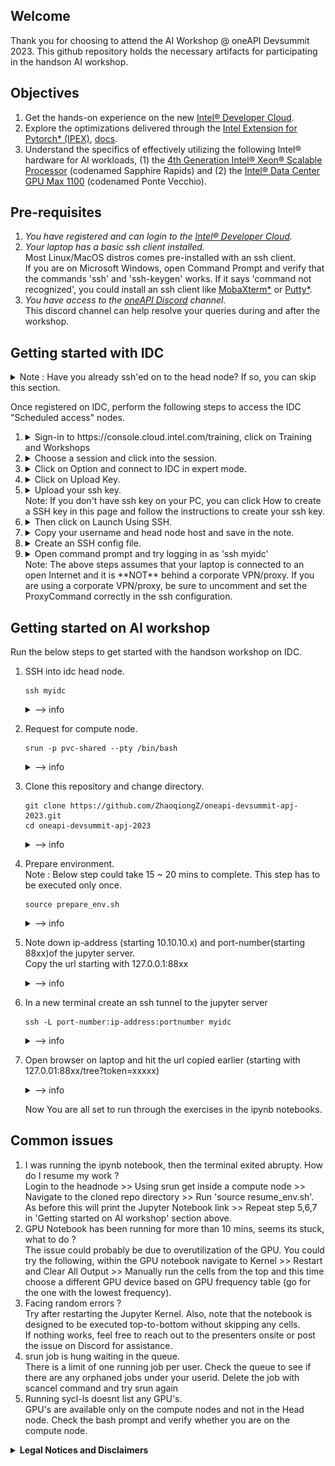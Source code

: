 
## Welcome
Thank you for choosing to attend the AI Workshop @ oneAPI Devsummit 2023. This github repository holds the necessary artifacts for participating in the handson AI workshop. 

## Objectives
1. Get the hands-on experience on the new [Intel® Developer Cloud](https://console.cloud.intel.com/training).
2. Explore the optimizations delivered through the [Intel Extension for Pytorch* (IPEX)](https://github.com/intel/intel-extension-for-pytorch), [docs](https://intel.github.io/intel-extension-for-pytorch/cpu/latest/).
3. Understand the specifics of effectively utilizing the following Intel® hardware for AI workloads, (1) the [4th Generation Intel® Xeon® Scalable Processor](https://ark.intel.com/content/www/us/en/ark/products/231746/intel-xeon-platinum-8480-processor-105m-cache-2-00-ghz.html) (codenamed Sapphire Rapids) and (2) the [Intel® Data Center GPU Max 1100](https://www.intel.com/content/www/us/en/products/sku/232876/intel-data-center-gpu-max-1100/specifications.html) (codenamed Ponte Vecchio).

## Pre-requisites
1. *You have registered and can login to the [Intel® Developer Cloud](https://console.cloud.intel.com/training).* <br>
2. *Your laptop has a basic ssh client installed.*<br>
Most Linux/MacOS distros comes pre-installed with an ssh client.<br> If you are on Microsoft Windows, open Command Prompt and verify that the commands 'ssh' and 'ssh-keygen' works. If it says 'command not recognized', you could install an ssh client like [MobaXterm*](https://mobaxterm.mobatek.net/download.html) or [Putty*](https://www.putty.org/).
3.  *You have access to the [oneAPI Discord](https://discord.gg/ycwqTP6) channel.*<br> This discord channel can help resolve your queries during and after the workshop.

## Getting started with IDC 
<details><summary>Note : Have you already ssh'ed on to the head node? If so, you can skip this section.</summary> <img width="578" alt="image" src="https://github.com/vishnumadhu365/oneapi-devsummit-sea-2023/assets/33803027/2af832b8-f7c8-4883-8333-f0b401258e8f"></details>

Once registered on IDC, perform the following steps to access the IDC "Scheduled access" nodes. <br>
1. <details><summary>Sign-in to https://console.cloud.intel.com/training, click on Training and Workshops</summary> <img width="847" alt="image" src="https://github.com/ZhaoqiongZ/oneapi-devsummit-apj-2023/raw/main/assets/login.jpg"></details>

2. <details><summary>Choose a session and click into the session.</summary> <img width="847" alt="image" src="https://github.com/ZhaoqiongZ/oneapi-devsummit-apj-2023/raw/main/assets/choose_session.jpg"></details>

3. <details><summary>Click on Option and connect to IDC in expert mode.</summary> <img width="847" alt="image" src="https://github.com/ZhaoqiongZ/oneapi-devsummit-apj-2023/raw/main/assets/choose_options.jpg"></details>

4. <details><summary>Click on Upload Key.</summary> <img width="847" alt="image" src="https://github.com/ZhaoqiongZ/oneapi-devsummit-apj-2023/raw/main/assets/click_uploadkey.png"></details>

5. <details><summary>Upload your ssh key.</summary> <img width="847" alt="image" src="https://github.com/ZhaoqiongZ/oneapi-devsummit-apj-2023/raw/main/assets/upload_key.jpg"></details>
   Note: If you don't have ssh key on your PC, you can click How to create a SSH key in this page and follow the instructions to create your ssh key.

6. <details><summary>Then click on Launch Using SSH.</summary> <img width="847" alt="image" src="https://github.com/ZhaoqiongZ/oneapi-devsummit-apj-2023/raw/main/assets/launch_ssh.jpg"></details>

7. <details><summary>Copy your username and head node host and save in the note.</summary> <img width="847" alt="image" src="https://github.com/ZhaoqiongZ/oneapi-devsummit-apj-2023/raw/main/assets/ssh_connection.jpg"></details>

8. <details><summary>Create an SSH config file.</summary>
   Create a file named 'config' at the path $HOME/.ssh/config. Copy the below contents and change username.

   ```
   Host myidc #←YOU CAN CALL IT ANYTHING
   Hostname idcbetabatch.eglb.intel.com
   User uXXXXXX #← Request "scheduled access" at https://scheduler.cloud.intel.com/#/systems" to get your user identifier.
   IdentityFile ~/.ssh/id_rsa
   #ProxyCommand /usr/bin/nc -x YourProxy:XXXX %h %p # Uncomment if necessary
   ServerAliveInterval 60
   ServerAliveCountMax 10
   StrictHostKeyChecking no # Frequent changes in the setup are taking place now, this will help reduce the known hosts errors.
   UserKnownHostsFile=/dev/null
   ```

9. <details><summary>Open command prompt and try logging in as 'ssh myidc'</summary><img width="401" alt="image" src="https://github.com/vishnumadhu365/oneapi-devsummit-sea-2023/assets/33803027/8cc7026e-bc83-4a3e-8c1e-32bd0939f24c"></details>
   Note: The above steps assumes that your laptop is connected to an open Internet and it is **NOT** behind a corporate VPN/proxy. 
   If you are using a corporate VPN/proxy, be sure to uncomment and set the ProxyCommand correctly in the ssh configuration.

## Getting started on AI workshop 
Run the below steps to get started with the handson workshop on IDC. <br>
1. SSH into idc head node. <br>
   ```
   ssh myidc
   ```
   <details><summary>--> info</summary><img width="696" alt="image" src="https://github.com/vishnumadhu365/oneapi-devsummit-sea-2023/assets/33803027/d8c5022f-b738-44e1-b3f9-8f1fcfc6bcdc"></details>
2. Request for compute node. <br>
   ```
   srun -p pvc-shared --pty /bin/bash
   ```
   <details><summary>--> info</summary><img width="440" alt="image" src="https://github.com/vishnumadhu365/oneapi-devsummit-sea-2023/assets/33803027/6b5bccad-b86e-4177-93f3-dabba7cdf0f9"></details>
3. Clone this repository and change directory. <br>
   ```
   git clone https://github.com/ZhaoqiongZ/oneapi-devsummit-apj-2023.git
   cd oneapi-devsummit-apj-2023
   ```
   <details><summary>--> info</summary><img width="644" alt="image" src="https://github.com/vishnumadhu365/oneapi-devsummit-sea-2023/assets/33803027/509eef84-3e7e-4902-93eb-f5ce946279db"></details>
4. Prepare environment.<br>
Note : Below step could take 15 ~ 20 mins to complete. This step has to be executed only once.
   ```
   source prepare_env.sh
   ```
   <details><summary>--> info</summary>If everything goes well, you should see the jupyter logs as in below image. You should see 2 links as marked in the red box<img width="689" alt="image" src="https://github.com/vishnumadhu365/oneapi-devsummit-sea-2023/assets/33803027/f90db395-9bd9-43e6-9535-19519421efc0"></details>
5. Note down ip-address (starting 10.10.10.x) and port-number(starting 88xx)of the jupyter server.<br> Copy the url starting with 127.0.0.1:88xx <br>
   <details><summary>--> info</summary>Note down the following (1) ipaddress starting 10.10.10.x (2) port number starting 88xx (3) copy to a notepad the link starting 127.0.0.1:88xx/tree?token=........<img width="740" alt="image" src="https://github.com/vishnumadhu365/oneapi-devsummit-sea-2023/assets/33803027/cdf5994a-18ee-47d9-9a54-dbb0c7851840"></details>
6. In a new terminal create an ssh tunnel to the jupyter server<br>
    ```
   ssh -L port-number:ip-address:portnumber myidc
   ```
    <details><summary>--> info</summary>sample ssh command --> ssh -L 88xx:10.0.0.x:88xx myidc <br> include the ip-address and port number from step:5<br><img width="500" alt="image" src="https://github.com/vishnumadhu365/oneapi-devsummit-sea-2023/assets/33803027/23a39c65-353b-4061-b42d-6fdf45bf9eb2"></details>
7. Open browser on laptop and hit the url copied earlier (starting with 127.0.01:88xx/tree?token=xxxxx)
   <details><summary>--> info</summary>The browser would open a Jupyter workspace with the ipynb notebook files<br><img width="639" alt="image" src="https://github.com/vishnumadhu365/oneapi-devsummit-sea-2023/assets/33803027/6a4ea3b1-4ba1-45b1-8afe-443a77c2257d"></details>

   Now You are all set to run through the exercises in the ipynb notebooks.



## Common issues 
1. I was running the ipynb notebook, then the terminal exited abrupty. How do I resume my work ?<br>
Login to the headnode >> Using srun get inside a compute node >> Navigate to the cloned repo directory >> Run 'source resume_env.sh'. As before this will print the Jupyter Notebook link >> Repeat step 5,6,7 in 'Getting started on AI workshop' section above.<br>
2. GPU Notebook has been running for more than 10 mins, seems its stuck, what to do ?<br>
The issue could probably be due to overutilization of the GPU. You could try the following, within the GPU notebook navigate to Kernel >> Restart and Clear All Output >> Manually run the cells from the top and this time choose a different GPU device based on GPU frequency table (go for the one with the lowest frequency).
3. Facing random errors ?<br>
Try after restarting the Jupyter Kernel. Also, note that the notebook is designed to be executed top-to-bottom without skipping any cells. <br>If nothing works, feel free to reach out to the presenters onsite or post the issue on Discord for assistance.
4. srun job is hung waiting in the queue.<br>
There is a limit of one running job per user. Check the queue to see if there are any orphaned jobs under your userid. Delete the job with scancel command and try srun again
5. Running sycl-ls doesnt list any GPU's. <br>
GPU's are available only on the compute nodes and not in the Head node. Check the bash prompt and verify whether you are on the compute node.



<details>
<summary><b> Legal Notices and Disclaimers</b></summary>
Intel technologies’ features and benefits depend on system configuration and may require enabled hardware, software or service activation. Performance varies depending on system configuration. No computer system can be absolutely secure. Check with your system manufacturer or retailer or learn more at www.intel.com.<br>
Cost reduction scenarios described including recommendations are intended as examples of how a given Intel-based product, in the specified circumstances and configurations, may affect future costs and provide cost savings. Circumstances will vary. Intel does not guarantee any costs or cost reduction.<br>
This document contains information on products, services and/or processes in development. All information provided here is subject to change without notice. Contact your Intel representative to obtain the latest forecast, schedule, specifications and roadmaps. <br>
Any forecasts of goods and services needed for Intel’s operations are provided for discussion purposes only. Intel will have no liability to make any purchase in connection with forecasts published in this document.<br>
Intel technologies may require enabled hardware, software or service activation.<br>
Software and workloads used in performance tests may have been optimized for performance only on Intel microprocessors.  <br>
Performance tests, are measured using specific computer systems, components, software, operations and functions.  Any change to any of those factors may cause the results to vary.  You should consult other information and performance tests to assist you in fully evaluating your contemplated purchases, including the performance of that product when combined with other products.   For more complete information visit www.intel.com/benchmarks.<br>

|* Other names and brands may be claimed as the property of others. <br>

Your costs and results may vary. <br>
© Intel Corporation.  Intel, the Intel logo, and other Intel marks are trademarks of Intel Corporation or its subsidiaries.  Other names and brands may be claimed as the property of others.<br>
Copyright 2023 Intel Corporation.rademarks of Intel Corporation or its subsidiaries.  Other names and brands may be claimed as the property of others.<br>
Copyright 2023 Intel Corporation.
